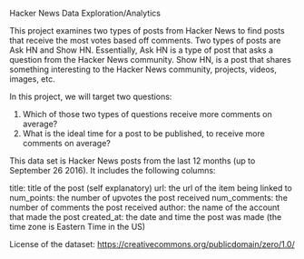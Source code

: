 Hacker News Data Exploration/Analytics

This project examines two types of posts from Hacker News to find posts that receive the most votes based off comments. Two types of posts are Ask HN and Show HN. Essentially, Ask HN is a type of post that asks a question from the Hacker News community. Show HN, is a post that shares something interesting to the Hacker News community, projects, videos, images, etc. 

In this project, we will target two questions:
1) Which of those two types of questions receive more comments on average?
2) What is the ideal time for a post to be published, to receive more comments on average?


This data set is Hacker News posts from the last 12 months (up to September 26 2016).
It includes the following columns:

title: title of the post (self explanatory)
url: the url of the item being linked to
num_points: the number of upvotes the post received
num_comments: the number of comments the post received
author: the name of the account that made the post
created_at: the date and time the post was made (the time zone is Eastern Time in the US)

License of the dataset: https://creativecommons.org/publicdomain/zero/1.0/
